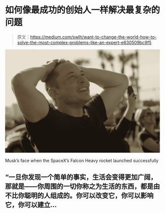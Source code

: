 # 如何像最成功的创始人一样解决最复杂的问题

> 原文：<https://medium.com/swlh/want-to-change-the-world-how-to-solve-the-most-complex-problems-like-an-expert-e630509bc9f5>

![](img/149b79264a2f62499ff3e6f27b9dff56.png)

Musk’s face when the SpaceX’s Falcon Heavy rocket launched successfully

## “一旦你发现一个简单的事实，生活会变得更加广阔，那就是——你周围的一切你称之为生活的东西，都是由不比你聪明的人组成的。你可以改变它，你可以影响它，你可以建立…